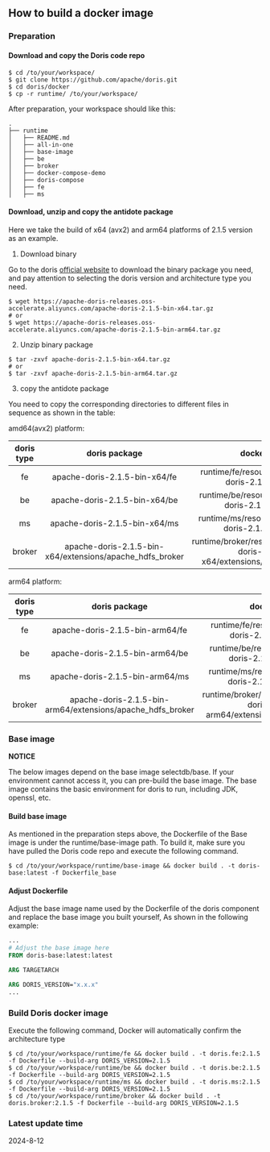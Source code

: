 <!-- 
Licensed to the Apache Software Foundation (ASF) under one
or more contributor license agreements.  See the NOTICE file
distributed with this work for additional information
regarding copyright ownership.  The ASF licenses this file
to you under the Apache License, Version 2.0 (the
"License"); you may not use this file except in compliance
with the License.  You may obtain a copy of the License at

  http://www.apache.org/licenses/LICENSE-2.0

Unless required by applicable law or agreed to in writing,
software distributed under the License is distributed on an
"AS IS" BASIS, WITHOUT WARRANTIES OR CONDITIONS OF ANY
KIND, either express or implied.  See the License for the
specific language governing permissions and limitations
under the License.
-->

## How to build a docker image

### Preparation 

#### Download and copy the Doris code repo

```console
$ cd /to/your/workspace/
$ git clone https://github.com/apache/doris.git
$ cd doris/docker
$ cp -r runtime/ /to/your/workspace/
```

After preparation, your workspace should like this:

```
.
├── runtime
│   ├── README.md
│   ├── all-in-one
│   ├── base-image
│   ├── be
│   ├── broker
│   ├── docker-compose-demo
│   ├── doris-compose
│   ├── fe
│   ├── ms
```

#### Download, unzip and copy the antidote package

Here we take the build of x64 (avx2) and arm64 platforms of 2.1.5 version as an example.

1. Download binary

Go to the doris [official website](https://doris.apache.org/download) to download the binary package you need, and pay attention to selecting the doris version and architecture type you need.
  
```console
$ wget https://apache-doris-releases.oss-accelerate.aliyuncs.com/apache-doris-2.1.5-bin-x64.tar.gz
# or
$ wget https://apache-doris-releases.oss-accelerate.aliyuncs.com/apache-doris-2.1.5-bin-arm64.tar.gz
```
   
2. Unzip binary package

```console
$ tar -zxvf apache-doris-2.1.5-bin-x64.tar.gz
# or
$ tar -zxvf apache-doris-2.1.5-bin-arm64.tar.gz
```

3. copy the antidote package

You need to copy the corresponding directories to different files in sequence as shown in the table:

amd64(avx2) platform: 

| doris type |                      doris package                       |                                    docker file path                                    |
|:----------:|:--------------------------------------------------------:|:--------------------------------------------------------------------------------------:|
|     fe     |              apache-doris-2.1.5-bin-x64/fe               |                runtime/fe/resource/amd64/apache-doris-2.1.5-bin-x64/fe                 |
|     be     |              apache-doris-2.1.5-bin-x64/be               |                runtime/be/resource/amd64/apache-doris-2.1.5-bin-x64/be                 |
|     ms     |              apache-doris-2.1.5-bin-x64/ms               |                runtime/ms/resource/amd64/apache-doris-2.1.5-bin-x64/ms                 |
|   broker   | apache-doris-2.1.5-bin-x64/extensions/apache_hdfs_broker | runtime/broker/resource/amd64/apache-doris-2.1.5-bin-x64/extensions/apache_hdfs_broker |

arm64 platform:

| doris type |                       doris package                        |                                     docker file path                                     |
|:----------:|:----------------------------------------------------------:|:----------------------------------------------------------------------------------------:|
|     fe     |              apache-doris-2.1.5-bin-arm64/fe               |                runtime/fe/resource/arm64/apache-doris-2.1.5-bin-arm64/fe                 |
|     be     |              apache-doris-2.1.5-bin-arm64/be               |                runtime/be/resource/arm64/apache-doris-2.1.5-bin-arm64/be                 |
|     ms     |              apache-doris-2.1.5-bin-arm64/ms               |                runtime/ms/resource/arm64/apache-doris-2.1.5-bin-arm64/ms                 |
|   broker   | apache-doris-2.1.5-bin-arm64/extensions/apache_hdfs_broker | runtime/broker/resource/arm64/apache-doris-2.1.5-bin-arm64/extensions/apache_hdfs_broker |



### Base image

**NOTICE**

The below images depend on the base image selectdb/base. If your environment cannot access it, you can pre-build the base image. The base image contains the basic environment for doris to run, including JDK, openssl, etc.

#### Build base image

As mentioned in the preparation steps above, the Dockerfile of the Base image is under the runtime/base-image path. To build it, make sure you have pulled the Doris code repo and execute the following command.

```console
$ cd /to/your/workspace/runtime/base-image && docker build . -t doris-base:latest -f Dockerfile_base
```

#### Adjust Dockerfile
Adjust the base image name used by the Dockerfile of the doris component and replace the base image you built yourself, As shown in the following example:

```dockerfile
...
# Adjust the base image here
FROM doris-base:latest:latest

ARG TARGETARCH

ARG DORIS_VERSION="x.x.x"
...
```


### Build Doris docker image

Execute the following command, Docker will automatically confirm the architecture type

```console
$ cd /to/your/workspace/runtime/fe && docker build . -t doris.fe:2.1.5 -f Dockerfile --build-arg DORIS_VERSION=2.1.5 
$ cd /to/your/workspace/runtime/be && docker build . -t doris.be:2.1.5 -f Dockerfile --build-arg DORIS_VERSION=2.1.5 
$ cd /to/your/workspace/runtime/ms && docker build . -t doris.ms:2.1.5 -f Dockerfile --build-arg DORIS_VERSION=2.1.5 
$ cd /to/your/workspace/runtime/broker && docker build . -t doris.broker:2.1.5 -f Dockerfile --build-arg DORIS_VERSION=2.1.5 
```

### Latest update time

2024-8-12
